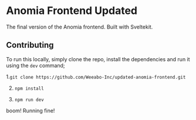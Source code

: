 # Anomia Frontend Updated

The final version of the Anomia frontend. Built with Sveltekit.

## Contributing
To run this locally, simply clone the repo, install the dependencies and run it using the `dev` command;

1.`git clone https://github.com/Weeabo-Inc/updated-anomia-frontend.git`

2. `npm install`

3. `npm run dev`

boom! Running fine!
